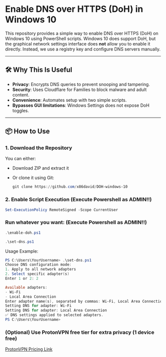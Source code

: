 # Enable DNS over HTTPS (DoH) in Windows 10

This repository provides a simple way to enable DNS over HTTPS (DoH) on Windows 10 using PowerShell scripts. Windows 10 does support DoH, but the graphical network settings interface does **not** allow you to enable it directly. Instead, we use a registry key and configure DNS servers manually.

---

## 🛠 Why This Is Useful

- **Privacy**: Encrypts DNS queries to prevent snooping and tampering.
- **Security**: Uses Cloudflare for Families to block malware and adult content.
- **Convenience**: Automates setup with two simple scripts.
- **Bypasses GUI limitations**: Windows Settings does not expose DoH toggles.

---

## 📦 How to Use

### 1. Download the Repository

You can either:

- Download ZIP and extract it  

- Or clone it using Git:
  ```powershell
  git clone https://github.com/x86david/DOH-windows-10
  ```

### 2. Enable Script Execution (Execute Powershell as ADMIN!!)
  ```powershell
Set-ExecutionPolicy RemoteSigned -Scope CurrentUser
```

### Run whatever you want: (Execute Powershell as ADMIN!!)
  ```powershell
.\enable-doh.ps1
```
  ```powershell
.\set-dns.ps1
```



Usage Example:

```powershell
PS C:\Users\YourUsername> .\set-dns.ps1
Choose DNS configuration mode:
1. Apply to all network adapters
2. Select specific adapter(s)
Enter 1 or 2: 2

Available adapters:
- Wi-Fi
- Local Area Connection
Enter adapter name(s), separated by commas: Wi-Fi, Local Area Connection
Setting DNS for adapter: Wi-Fi
Setting DNS for adapter: Local Area Connection
✅ DNS settings applied to selected adapters.
PS C:\Users\YourUsername>
```




### (Optional) Use ProtonVPN free tier for extra privacy (1 device free)
[ProtonVPN Pricing Link](https://protonvpn.com/pricing)
